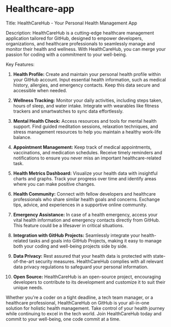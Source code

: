 # Healthcare-app
Title: HealthCareHub - Your Personal Health Management App

Description:
HealthCareHub is a cutting-edge healthcare management application tailored for GitHub, designed to empower developers, organizations, and healthcare professionals to seamlessly manage and monitor their health and wellness. With HealthCareHub, you can merge your passion for coding with a commitment to your well-being.

Key Features:

1. **Health Profile:** Create and maintain your personal health profile within your GitHub account. Input essential health information, such as medical history, allergies, and emergency contacts. Keep this data secure and accessible when needed.

2. **Wellness Tracking:** Monitor your daily activities, including steps taken, hours of sleep, and water intake. Integrate with wearables like fitness trackers and smartwatches to sync data effortlessly.

3. **Mental Health Check:** Access resources and tools for mental health support. Find guided meditation sessions, relaxation techniques, and stress management resources to help you maintain a healthy work-life balance.

4. **Appointment Management:** Keep track of medical appointments, vaccinations, and medication schedules. Receive timely reminders and notifications to ensure you never miss an important healthcare-related task.

5. **Health Metrics Dashboard:** Visualize your health data with insightful charts and graphs. Track your progress over time and identify areas where you can make positive changes.

6. **Health Community:** Connect with fellow developers and healthcare professionals who share similar health goals and concerns. Exchange tips, advice, and experiences in a supportive online community.

7. **Emergency Assistance:** In case of a health emergency, access your vital health information and emergency contacts directly from GitHub. This feature could be a lifesaver in critical situations.

8. **Integration with GitHub Projects:** Seamlessly integrate your health-related tasks and goals into GitHub Projects, making it easy to manage both your coding and well-being projects side by side.

9. **Data Privacy:** Rest assured that your health data is protected with state-of-the-art security measures. HealthCareHub complies with all relevant data privacy regulations to safeguard your personal information.

10. **Open Source:** HealthCareHub is an open-source project, encouraging developers to contribute to its development and customize it to suit their unique needs.

Whether you're a coder on a tight deadline, a tech team manager, or a healthcare professional, HealthCareHub on GitHub is your all-in-one solution for holistic health management. Take control of your health journey while continuing to excel in the tech world. Join HealthCareHub today and commit to your well-being, one code commit at a time.
